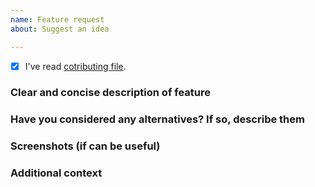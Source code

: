 ```yaml
---
name: Feature request
about: Suggest an idea

---
```


- [x] I've read [cotributing file](https://github.com/Prastiwar/RepositoryTemplate/tree/master/.github/CONTRIBUTING.md).
### **Clear and concise description of feature**

### **Have you considered any alternatives? If so, describe them**

### **Screenshots (if can be useful)**

### **Additional context**
